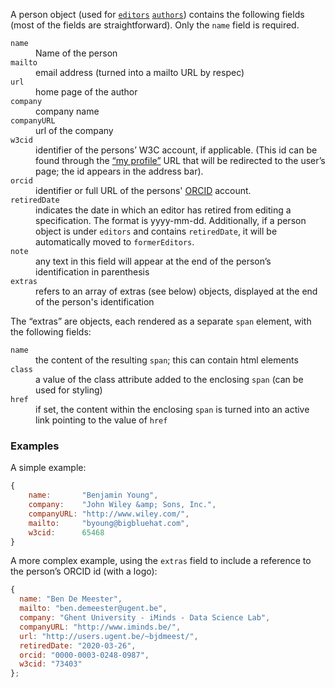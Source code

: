 A person object (used for [`editors`](editors)  [`authors`](authors)) contains the following fields (most of the fields are straightforward). Only the `name` field is required.

<dl>
	<dt><code>name</code></dt>
	<dd>Name of the person</dd>
	<dt><code>mailto</code></dt>
	<dd>email address (turned into a mailto URL by respec)</dd>
	<dt><code>url</code></dt>
	<dd>home page of the author</dd>
	<dt><code>company</code></dt>
	<dd>company name</dd>
	<dt><code>companyURL</code></dt>
	<dd>url of the company</dd>
	<dt><code>w3cid</code></dt>
	<dd>identifier of the persons’ W3C account, if applicable. (This id can be found through the <a href="https://www.w3.org/users/myprofile">“my profile”</a> URL that will be redirected to the user’s page; the id appears in the address bar).</dd>
        <dt><code>orcid</code></dt>
        <dd>identifier or full URL of the persons' <a href="https://orcid.org/">ORCID</a> account.</dd>
        <dt><code>retiredDate</code></dt>
        <dd>indicates the date in which an editor has retired from editing a specification. The format is yyyy-mm-dd. Additionally, if a person object is under <code>editors</code> and contains <code>retiredDate</code>, it will be automatically moved to <code>formerEditors</code>.</dd>
	<dt><code>note</code></dt>
	<dd>any text in this field will appear at the end of the person’s identification in parenthesis</dd>
	<dt><code>extras</code></dt>
	<dd>refers to an array of extras (see below) objects, displayed at the end of the person's identification</dd>
</dl>

The “extras” are objects, each rendered as a separate `span` element, with the following fields:

<dl>
	<dt><code>name</code></dt>
	<dd>the content of the resulting <code>span</code>; this can contain html elements</dd>
	<dt><code>class</code></dt>
	<dd>a value of the class attribute added to the enclosing <code>span</code> (can be used for styling)</dd>
	<dt><code>href</code></dt>
	<dd>if set, the content within the enclosing <code>span</code> is turned into an active link pointing to the value of <code>href</code></dd>
</dl>

### Examples
A simple example:

```js
{   
	name:       "Benjamin Young",
	company:    "John Wiley &amp; Sons, Inc.",
	companyURL: "http://www.wiley.com/",
	mailto:     "byoung@bigbluehat.com",
	w3cid:      65468
}
```

A more complex example, using the <code>extras</code> field to include a reference to the person’s ORCID id (with a logo):

```js
{              
  name: "Ben De Meester",
  mailto: "ben.demeester@ugent.be",
  company: "Ghent University - iMinds - Data Science Lab",
  companyURL: "http://www.iminds.be/",
  url: "http://users.ugent.be/~bjdmeest/",
  retiredDate: "2020-03-26",
  orcid: "0000-0003-0248-0987",
  w3cid: "73403"
};
```
